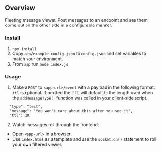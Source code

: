 ## Overview
Fleeting message viewer.  Post messages to an endpoint and see them come out on the other side in a configurable manner.

### Install
1. `npm install`
2. Copy `app/example-config.json` to `config.json` and set variables to match your environment.
3. From `app` run `node index.js`

### Usage

1. Make a `POST` to `<app-url>/event` with a payload in the following format.  `ttl` is optional.  If omitted the TTL will default to the length used when the `addMessageType()` function was called in your client-side script.

```
  "type": "test",
  "message": "You won't care about this after you see it",
  "ttl": 30
```

2. Watch messages roll through the frontend:
  - Open `<app-url>` in a browser.
  - Use `index.html` as a template and use the `socket.on()` statement to roll your own filtered viewer.
